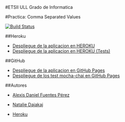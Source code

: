 #ETSII ULL Grado de Informatica

#Practica: Comma Separated Values  

[![Build Status](https://travis-ci.org/alu0100816761/localstorage-jquery-underscore-express-sass-heroku-nataliealexis.svg?branch=master)](https://travis-ci.org/alu0100816761/localstorage-jquery-underscore-express-sass-heroku-nataliealexis)

##Heroku
* [Despliegue de la aplicacion en HEROKU](https://cvs-alexisnatalie.herokuapp.com/)
* [Despliegue de la aplicacion en HEROKU (Tests)](https://cvs-alexisnatalie.herokuapp.com/test.html)

##GitHub
* [Despliegue de la aplicacion en GitHub Pages](http://ull-esit-gradoii-pl.github.io/localstorage-jquery-underscore-express-sass-heroku-nataliealexis/)
* [Despliegue de los test mocha-chai en GitHub Pages](http://ull-esit-gradoii-pl.github.io/localstorage-jquery-underscore-express-sass-heroku-nataliealexis/test)

##Autores
* [Alexis Daniel Fuentes Pérez](http://alu0100816761.github.io)
* [Natalie Dajakaj](http://alu0100818369.github.io)

* [Heroku](https://secret-island-67639.herokuapp.com/)
